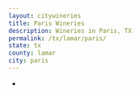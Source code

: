 ```yaml
---
layout: citywineries
title: Paris Wineries
description: Wineries in Paris, TX
permalink: /tx/lamar/paris/
state: tx
county: lamar
city: paris
---
```

-
